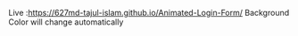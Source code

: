 Live :https://627md-tajul-islam.github.io/Animated-Login-Form/
Background Color will change automatically

